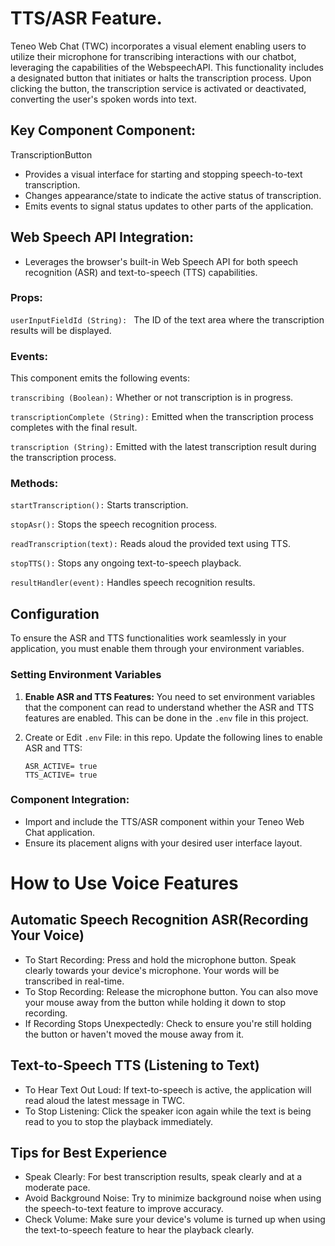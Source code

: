 # TTS/ASR Feature.
Teneo Web Chat (TWC) incorporates a visual element enabling users to utilize their microphone for transcribing interactions with our chatbot, leveraging the capabilities of the WebspeechAPI. This functionality includes a designated button that initiates or halts the transcription process. Upon clicking the button, the transcription service is activated or deactivated, converting the user's spoken words into text.

## Key Component Component: 
TranscriptionButton

* Provides a visual interface for starting and stopping speech-to-text transcription.
* Changes appearance/state to indicate the active status of transcription.
* Emits events to signal status updates to other parts of the application.

## Web Speech API Integration:

* Leverages the browser's built-in Web Speech API for both speech recognition (ASR) and text-to-speech (TTS) capabilities.

### Props:
`userInputFieldId (String): ` The ID of the text area where the 
transcription results will be displayed.

### Events:
  This component emits the following events:

```transcribing (Boolean):``` Whether or not transcription is in progress.

```transcriptionComplete (String):``` Emitted when the transcription process completes with the final result.

```transcription (String):``` Emitted with the latest transcription result during the transcription process.


### Methods:

```startTranscription():``` Starts transcription.

```stopAsr():```  Stops the speech recognition process.

```readTranscription(text):``` Reads aloud the provided text using TTS.

```stopTTS():``` Stops any ongoing text-to-speech playback.

```resultHandler(event):``` Handles speech recognition results.

## Configuration

To ensure the ASR and TTS functionalities work seamlessly in your application, you must enable them through your environment variables. 

### Setting Environment Variables

1. **Enable ASR and TTS Features:** You need to set environment variables that the component can read to understand whether the ASR and TTS features are enabled. This can be done in the `.env` file in this project.

2. Create or Edit `.env` File: in this repo. 
 Update the following lines to enable ASR and TTS:

    ```plaintext
    ASR_ACTIVE= true
    TTS_ACTIVE= true
    ```

### Component Integration:

* Import and include the TTS/ASR component within your Teneo Web Chat application.
* Ensure its placement aligns with your desired user interface layout.

 # How to Use Voice Features

## Automatic Speech Recognition ASR(Recording Your Voice)
* To Start Recording: Press and hold the microphone button. Speak clearly towards your device's microphone. Your words will be transcribed in real-time.
* To Stop Recording: Release the microphone button. You can also move your mouse away from the button while holding it down to stop recording.
* If Recording Stops Unexpectedly: Check to ensure you're still holding the button or haven't moved the mouse away from it.

## Text-to-Speech TTS (Listening to Text)
* To Hear Text Out Loud: If text-to-speech is active, the application will read aloud the latest message in TWC.
* To Stop Listening: Click the speaker icon again while the text is being read to you to stop the playback immediately.
## Tips for Best Experience

* Speak Clearly: For best transcription results, speak clearly and at a moderate pace.
* Avoid Background Noise: Try to minimize background noise when using the speech-to-text feature to improve accuracy.
* Check Volume: Make sure your device's volume is turned up when using the text-to-speech feature to hear the playback clearly.
